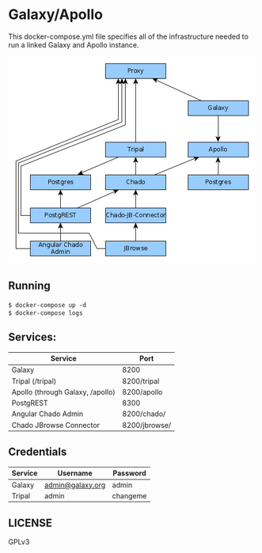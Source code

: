# Galaxy/Apollo

This docker-compose.yml file specifies all of the infrastructure needed to run
a linked Galaxy and Apollo instance.

![](./media/network.png)


## Running

```
$ docker-compose up -d
$ docker-compose logs
```

## Services:

Service                          | Port
-------------------------------- | ----
Galaxy                           | 8200
Tripal (/tripal)                 | 8200/tripal
Apollo (through Galaxy, /apollo) | 8200/apollo
PostgREST                        | 8300
Angular Chado Admin              | 8200/chado/
Chado JBrowse Connector          | 8200/jbrowse/

## Credentials

Service | Username         | Password
------- | ---------------- | ---------
Galaxy  | admin@galaxy.org | admin
Tripal  | admin            | changeme

## LICENSE

GPLv3
